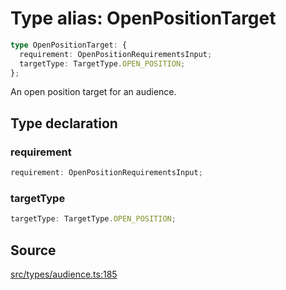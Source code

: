# Type alias: OpenPositionTarget

```ts
type OpenPositionTarget: {
  requirement: OpenPositionRequirementsInput;
  targetType: TargetType.OPEN_POSITION;
};
```

An open position target for an audience.

## Type declaration

### requirement

```ts
requirement: OpenPositionRequirementsInput;
```

### targetType

```ts
targetType: TargetType.OPEN_POSITION;
```

## Source

[src/types/audience.ts:185](https://github.com/torque-labs/torque-ts-sdk/blob/3bb7686d9ca1711cb29a16a45efd25d459673e82/src/types/audience.ts#L185)
